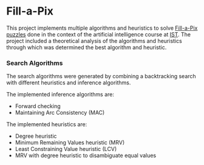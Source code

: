 # Fill-a-Pix
This project implements multiple algorithms and heuristics to solve [Fill-a-Pix puzzles](http://www.conceptispuzzles.com/index.aspx?uri=puzzle/fill-a-pix) done in the context of the artificial intelligence course at [IST](http://tecnico.ulisboa.pt/en/). The project included a theoretical analysis of the algorithms and heuristics through which was determined the best algorithm and heuristic.

<h3> Search Algorithms </h3>

The search algorithms were generated by combining a backtracking search with different heuristics and inference algorithms.

The implemented inference algorithms are:
  - Forward checking
  - Maintaining Arc Consistency (MAC)
  
The implemented heuristics are:
  - Degree heuristic
  - Minimum Remaining Values heuristic (MRV)
  - Least Constraining Value heuristic (LCV)
  - MRV with degree heuristic to disambiguate equal values
  
